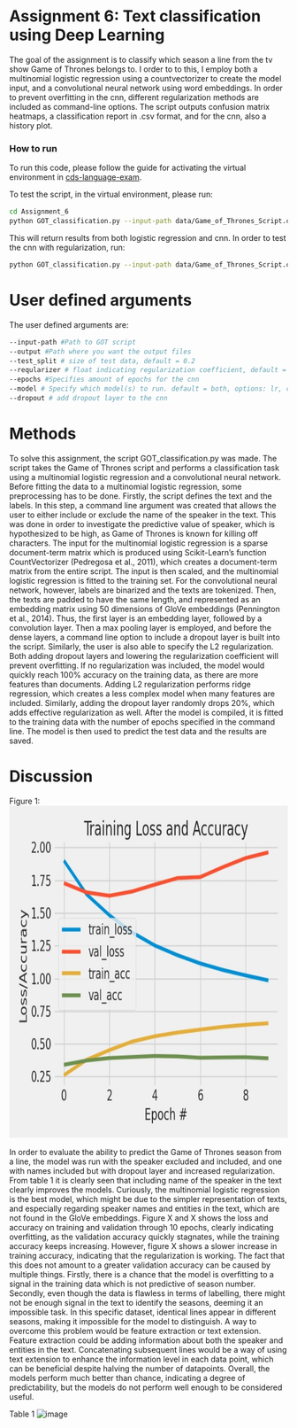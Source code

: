 # Assignment 6: Text classification using Deep Learning

The goal of the assignment is to classify which season a line from the tv show Game of Thrones belongs to. I order to to this, I employ both a multinomial logistic regression using a countvectorizer to create the model input, and a convolutional neural network using word embeddings. In order to prevent overfitting in the cnn, different regularization methods are included as command-line options. The script outputs confusion matrix heatmaps, a classification report in .csv format, and for the cnn, also a history plot.

### How to run

To run this code, please follow the guide for activating the virtual environment in [cds-language-exam](https://github.com/Guscode/cds-language-exam).

To test the script, in the virtual environment, please run:
```bash
cd Assignment_6
python GOT_classification.py --input-path data/Game_of_Thrones_Script.csv --output output --epochs 10 --names include
```
This will return results from both logistic regression and cnn. In order to test the cnn with regularization, run:

```bash
python GOT_classification.py --input-path data/Game_of_Thrones_Script.csv --output output --epochs 10 --names include --model cnn --dropout True --regularizer 1e-7
```

# User defined arguments

The user defined arguments are:

```bash
--input-path #Path to GOT script
--output #Path where you want the output files
--test_split # size of test data, default = 0.2
--reqularizer # float indicating regularization coefficient, default = 1e-3
--epochs #Specifies amount of epochs for the cnn
--model # Specify which model(s) to run. default = both, options: lr, cnn
--dropout # add dropout layer to the cnn
```

# Methods

To solve this assignment, the script GOT_classification.py was made. The script takes the Game of Thrones script and performs a classification task using a multinomial logistic regression and a convolutional neural network. Before fitting the data to a multinomial logistic regression, some preprocessing has to be done. Firstly, the script defines the text and the labels. In this step, a command line argument was created that allows the user to either include or exclude the name of the speaker in the text. This was done in order to investigate the predictive value of speaker, which is hypothesized to be high, as Game of Thrones is known for killing off characters.
The input for the multinomial logistic regression is a sparse document-term matrix which is produced using Scikit-Learn’s function CountVectorizer (Pedregosa et al., 2011), which creates a document-term matrix from the entire script. The input is then scaled, and the multinomial logistic regression is fitted to the training set. 
For the convolutional neural network, however, labels are binarized and the texts are tokenized. Then, the texts are padded to have the same length, and represented as an embedding matrix using 50 dimensions of GloVe embeddings (Pennington et al., 2014). Thus, the first layer is an embedding layer, followed by a convolution layer. Then a max pooling layer is employed, and before the dense layers, a command line option to include a dropout layer is built into the script. Similarly, the user is also able to specify the L2 regularization. Both adding dropout layers and lowering the regularization coefficient will prevent overfitting. If no regularization was included, the model would quickly reach 100% accuracy on the training data, as there are more features than documents. Adding L2 regularization performs ridge regression, which creates a less complex model when many features are included. Similarly, adding the dropout layer randomly drops 20%, which adds effective regularization as well. After the model is compiled, it is fitted to the training data with the number of epochs specified in the command line. The model is then used to predict the test data and the results are saved.

# Discussion
Figure 1:
<a href="https://github.com/Guscode/cds-language-exam">
    <img src="/assignment_6/output/history_plot_cnn.jpg" alt="Logo" width="600" height="600">
</a>


In order to evaluate the ability to predict the Game of Thrones season from a line, the model was run with the speaker excluded and included, and one with names included but with dropout layer and increased regularization. From table 1 it is clearly seen that including name of the speaker in the text clearly improves the models. Curiously, the multinomial logistic regression is the best model, which might be due to the simpler representation of texts, and especially regarding speaker names and entities in the text, which are not found in the GloVe embeddings. Figure X and X shows the loss and accuracy on training and validation through 10 epochs, clearly indicating overfitting, as the validation accuracy quickly stagnates, while the training accuracy keeps increasing. However, figure X shows a slower increase in training accuracy, indicating that the regularization is working. The fact that this does not amount to a greater validation accuracy can be caused by multiple things. Firstly, there is a chance that the model is overfitting to a signal in the training data which is not predictive of season number. Secondly, even though the data is flawless in terms of labelling, there might not be enough signal in the text to identify the seasons, deeming it an impossible task. In this specific dataset, identical lines appear in different seasons, making it impossible for the model to distinguish. A way to overcome this problem would be feature extraction or text extension. Feature extraction could be adding information about both the speaker and entities in the text. Concatenating subsequent lines would be a way of using text extension to enhance the information level in each data point, which can be beneficial despite halving the number of datapoints. Overall, the models perform much better than chance, indicating a degree of predictability, but the models do not perform well enough to be considered useful.

Table 1
![image](https://user-images.githubusercontent.com/35924673/119661524-acb23580-be30-11eb-8d2f-6570da5356db.png)


